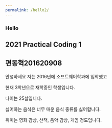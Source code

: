 ```yaml
---
permalink: /hello2/
---
```



### Hello

## 2021 Practical Coding 1

## 편동혁201620908

안녕하세요 저는 2016년에 소프트웨어학과에 입학했고

현재 3학년으로 재학중인 학생입니다.

나이는 25살입니다.

싫어하는 음식은 너무 매운 음식 종류를 싫어합니다.

취미는 영화 감상, 산책, 음악 감상, 게임 정도입니다.
